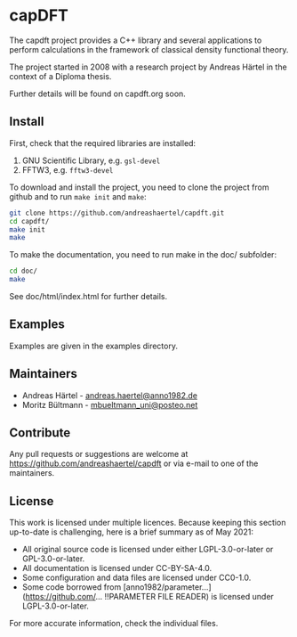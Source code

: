 <!--
SPDX-FileCopyrightText: 2008-2021 Andreas Härtel <http://andreashaertel.anno1982.de/>

SPDX-License-Identifier: CC-BY-SA-4.0
-->

# capDFT

The capdft project provides a C++ library and several applications to perform 
calculations in the framework of classical density functional theory. 

The project started in 2008 with a research project by Andreas Härtel in the context of a Diploma thesis. 

Further details will be found on capdft.org soon. 


## Install

First, check that the required libraries are installed:
1. GNU Scientific Library, e.g. `gsl-devel`
2. FFTW3, e.g. `fftw3-devel`

To download and install the project, you need to clone the project from github and to run `make init` and `make`: 
```bash
git clone https://github.com/andreashaertel/capdft.git
cd capdft/
make init
make
```

To make the documentation, you need to run make in the doc/ subfolder: 
```bash
cd doc/
make
```

See doc/html/index.html for further details. 


## Examples

Examples are given in the examples directory.


## Maintainers

- Andreas Härtel - <andreas.haertel@anno1982.de>
- Moritz Bültmann - <mbueltmann_uni@posteo.net>


## Contribute

Any pull requests or suggestions are welcome at 
<https://github.com/andreashaertel/capdft> or via e-mail to one of the maintainers. 


## License

This work is licensed under multiple licences. Because keeping this section 
up-to-date is challenging, here is a brief summary as of May 2021: 

- All original source code is licensed under either LGPL-3.0-or-later or GPL-3.0-or-later. 
- All documentation is licensed under CC-BY-SA-4.0. 
- Some configuration and data files are licensed under CC0-1.0. 
- Some code borrowed from 
  [anno1982/parameter...](https://github.com/... !!PARAMETER FILE READER) is licensed under
  LGPL-3.0-or-later. 

For more accurate information, check the individual files.



